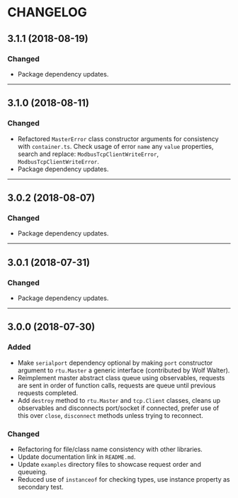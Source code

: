 # CHANGELOG

## 3.1.1 (2018-08-19)

### Changed

- Package dependency updates.

---

## 3.1.0 (2018-08-11)

### Changed

- Refactored `MasterError` class constructor arguments for consistency with `container.ts`. Check usage of error `name` any `value` properties, search and replace: `ModbusTcpClientWriteError`, `ModbusTcpClientWriteError`.
- Package dependency updates.

---

## 3.0.2 (2018-08-07)

### Changed

- Package dependency updates.

---

## 3.0.1 (2018-07-31)

### Changed

- Package dependency updates.

---

## 3.0.0 (2018-07-30)

### Added

- Make `serialport` dependency optional by making `port` constructor argument to `rtu.Master` a generic interface (contributed by Wolf Walter).
- Reimplement master abstract class queue using observables, requests are sent in order of function calls, requests are queue until previous requests completed.
- Add `destroy` method to `rtu.Master` and `tcp.Client` classes, cleans up observables and disconnects port/socket if connected, prefer use of this over `close`, `disconnect` methods unless trying to reconnect.

### Changed

- Refactoring for file/class name consistency with other libraries.
- Update documentation link in `README.md`.
- Update `examples` directory files to showcase request order and queueing.
- Reduced use of `instanceof` for checking types, use instance property as secondary test.
